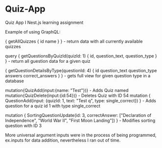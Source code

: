 # Quiz-App
Quiz App I Nest.js learning assignment


Example of using GraphQL:

{
  getAllQuizzes {
    id
    name
  }
} - return data with all currently available quizzes

query {
  getQuestionsByQuizId(quizId: 1) {
    id,
    question_text,
    question_type
  }
} - return all guestion data for a given quiz


{
  getQuestionDetailsByType(questionId: 4) {
    id
    question_text
    question_type
    answers
    correct_answers
  }
} - gets full view for given question type in a database




mutation{QuizAdd(input:{name: "Test"})} - Adds Quiz named
mutation{QuizDelete(input:{id:54})} - Deletes Quiz with ID 54
mutation {
  QuestionAdd(input: {quizId: 1, text: "Test q", type: single_correct})
} - Adds question for a quiz id 1 with type single_correct

mutation {
  SortingQuestionUpdate(id: 3, correctAnswer: ["Declaration of Independence", "World War II", "First Moon Landing"])
} - Modifies sorting question with ID 3

More universal argument inputs were in the process of being programmed, ex.inputs for data addition, nevertheless I ran out of time.

